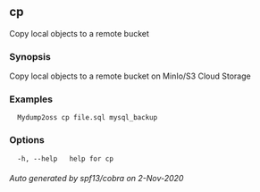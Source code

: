 ## cp

Copy local objects to a remote bucket

### Synopsis

Copy local objects to a remote bucket on MinIo/S3 Cloud Storage

### Examples

```
  Mydump2oss cp file.sql mysql_backup
```

### Options

```
  -h, --help   help for cp
```

###### Auto generated by spf13/cobra on 2-Nov-2020
